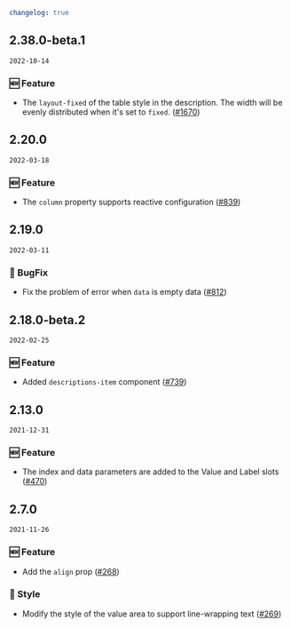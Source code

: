 ```yaml
changelog: true
```

## 2.38.0-beta.1

`2022-10-14`

### 🆕 Feature

- The `layout-fixed` of the table style in the description. The width will be evenly distributed when it's set to `fixed`. ([#1670](https://github.com/arco-design/arco-design-vue/pull/1670))


## 2.20.0

`2022-03-18`

### 🆕 Feature

- The `column` property supports reactive configuration ([#839](https://github.com/arco-design/arco-design-vue/pull/839))


## 2.19.0

`2022-03-11`

### 🐛 BugFix

- Fix the problem of error when `data` is empty data ([#812](https://github.com/arco-design/arco-design-vue/pull/812))


## 2.18.0-beta.2

`2022-02-25`

### 🆕 Feature

- Added `descriptions-item` component ([#739](https://github.com/arco-design/arco-design-vue/pull/739))


## 2.13.0

`2021-12-31`

### 🆕 Feature

- The index and data parameters are added to the Value and Label slots ([#470](https://github.com/arco-design/arco-design-vue/pull/470))


## 2.7.0

`2021-11-26`

### 🆕 Feature

- Add the `align` prop ([#268](https://github.com/arco-design/arco-design-vue/pull/268))

### 💅 Style

- Modify the style of the value area to support line-wrapping text ([#269](https://github.com/arco-design/arco-design-vue/pull/269))

